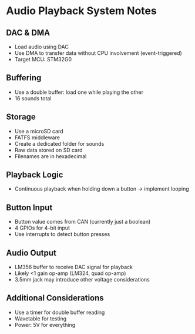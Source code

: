 # Audio Playback System Notes  

## DAC & DMA  
- Load audio using DAC  
- Use DMA to transfer data without CPU involvement (event-triggered)  
- Target MCU: STM32G0  

## Buffering  
- Use a double buffer: load one while playing the other  
- 16 sounds total  

## Storage  
- Use a microSD card  
- FATFS middleware  
- Create a dedicated folder for sounds  
- Raw data stored on SD card  
- Filenames are in hexadecimal  

## Playback Logic  
- Continuous playback when holding down a button → implement looping  

## Button Input  
- Button value comes from CAN (currently just a boolean)  
- 4 GPIOs for 4-bit input  
- Use interrupts to detect button presses  

## Audio Output  
- LM356 buffer to receive DAC signal for playback  
- Likely <1 gain op-amp (LM324, quad op-amp)  
- 3.5mm jack may introduce other voltage considerations  

## Additional Considerations  
- Use a timer for double buffer reading  
- Wavetable for testing  
- Power: 5V for everything  
